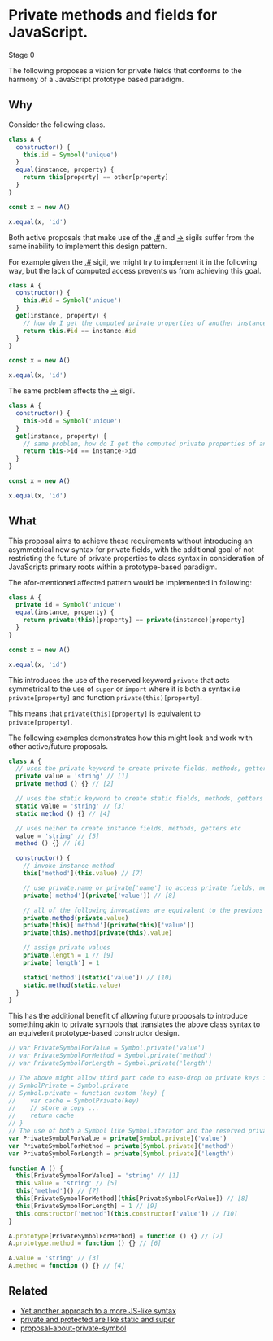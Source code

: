 # Private methods and fields for JavaScript.

Stage 0

The following proposes a vision for private fields that conforms to the harmony of a JavaScript prototype based paradigm.

## Why

Consider the following class.

```js
class A {
  constructor() {
    this.id = Symbol('unique')
  }
  equal(instance, property) {
    return this[property] == other[property]
  }
}

const x = new A()

x.equal(x, 'id')
```

Both active proposals that make use of the [.#](https://github.com/tc39/proposal-class-fields) and [->](https://github.com/zenparsing/js-classes-1.1) sigils suffer from the same inability to implement this design pattern.

For example given the [.#](https://github.com/tc39/proposal-class-fields) sigil, we might try to implement it in the following way, but the lack of computed access prevents us from achieving this goal.

```js
class A {
  constructor() {
    this.#id = Symbol('unique')
  }
  get(instance, property) {
    // how do I get the computed private properties of another instance of A?
    return this.#id == instance.#id
  }
}

const x = new A()

x.equal(x, 'id')
```

The same problem affects the [->](https://github.com/zenparsing/js-classes-1.1) sigil.

```js
class A {
  constructor() {
    this->id = Symbol('unique')
  }
  get(instance, property) {
    // same problem, how do I get the computed private properties of another instance of X?
    return this->id == instance->id
  }
}

const x = new A()

x.equal(x, 'id')
```

## What

This proposal aims to achieve these requirements without introducing an asymmetrical new syntax for private fields, with the additional goal of not restricting the future of private properties to class syntax in consideration of JavaScripts primary roots within a prototype-based paradigm.

The afor-mentioned affected pattern would be implemented in following:

```js
class A {
  private id = Symbol('unique')
  equal(instance, property) {
    return private(this)[property] == private(instance)[property]
  }
}

const x = new A()

x.equal(x, 'id')
```

This introduces the use of the reserved keyword `private` that acts symmetrical to the use of `super` or `import` where it is both a syntax i.e `private[property]` and function `private(this)[property]`.

This means that `private(this)[property]` is equivalent to `private[property]`.

The following examples demonstrates how this might look and work with other active/future proposals.

```js
class A {
  // uses the private keyword to create private fields, methods, getters etc.
  private value = 'string' // [1]
  private method () {} // [2]

  // uses the static keyword to create static fields, methods, getters etc
  static value = 'string' // [3]
  static method () {} // [4]

  // uses neiher to create instance fields, methods, getters etc
  value = 'string' // [5]
  method () {} // [6]

  constructor() {
    // invoke instance method
    this['method'](this.value) // [7]

    // use private.name or private['name'] to access private fields, methods, getters etc.
    private['method'](private['value']) // [8]

    // all of the following invocations are equivalent to the previous
    private.method(private.value)
    private(this)['method'](private(this)['value'])
    private(this).method(private(this).value)

    // assign private values
    private.length = 1 // [9]
    private['length'] = 1

    static['method'](static['value']) // [10]
    static.method(static.value)
  }
}
```

This has the additional benefit of allowing future proposals to introduce something akin to private symbols that translates the above class syntax to an equivelent prototype-based constructor design.

```js
// var PrivateSymbolForValue = Symbol.private('value')
// var PrivateSymbolForMethod = Symbol.private('method')
// var PrivateSymbolForLength = Symbol.private('length')

// The above might allow third part code to ease-drop on private keys i.e
// SymbolPrivate = Symbol.private
// Symbol.private = function custom (key) {
//    var cache = SymbolPrivate(key)
//    // store a copy ...
//    return cache
// }
// The use of both a Symbol like Symbol.iterator and the reserved private keyword prevents the previous presented vulnerability
var PrivateSymbolForValue = private[Symbol.private]('value')
var PrivateSymbolForMethod = private[Symbol.private]('method')
var PrivateSymbolForLength = private[Symbol.private]('length')

function A () {
  this[PrivateSymbolForValue] = 'string' // [1]
  this.value = 'string' // [5]
  this['method']() // [7]
  this[PrivateSymbolForMethod](this[PrivateSymbolForValue]) // [8]
  this[PrivateSymbolForLength] = 1 // [9]
  this.constructor['method'](this.constructor['value']) // [10]
}

A.prototype[PrivateSymbolForMethod] = function () {} // [2]
A.prototype.method = function () {} // [6]

A.value = 'string' // [3]
A.method = function () {} // [4]
```

## Related

- [Yet another approach to a more JS-like syntax](https://github.com/tc39/proposal-private-methods/issues/28)
- [private and protected are like static and super](https://github.com/tc39/proposal-class-fields/issues/90)
- [proposal-about-private-symbol](https://esdiscuss.org/topic/proposal-about-private-symbol)
